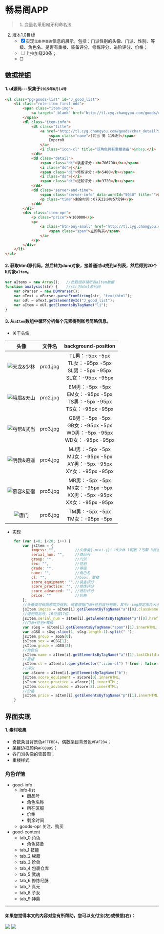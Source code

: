 # 畅易阁APP
> 1. 变量名采用匈牙利命名法
2. 版本1.0目标
	- [x] 实现`无条件查询`信息的展示，包括：门派性别的头像、门派、性别、等级、角色名、是否有重楼、装备评分、修炼评分、进阶评分、价格；
	- [ ] 上拉加载20条；
	- [ ] 

## 数据挖掘
#### 1. ul源码---采集于`2015年8月14号`
```html
<ul class="pg-goods-list" id="J_good_list">
	<li class="role-item first odd">
		<span class="item-img">
			<a target="_blank" href="http://tl.cyg.changyou.com/goods/char_detail?serial_num=20150801954285459" class="r-img pro3-1"></a>
		</span>
		<dl class="item-info">
			<dt class="title">
				<a href="http://tl.cyg.changyou.com/goods/char_detail?serial_num=20150801954285459" target="_blank">
					<span class="name">[武当 男 119级]</span>
					EmperoR
				</a>
				<i class="icon-cl" title="该角色拥有重楼装备">&nbsp;</i>
			</dt>
			<dd class="detail">
				<span class="di">装备评分：<b>706790</b></span>
				<i class="ds">|</i>
				<span class="di">修炼评分：<b>5480</b></span>
				<i class="ds">|</i>
				<span class="di">进阶评分：<b>3720</b></span>
			</dd>
			<dd class="server-and-time">
				<span class="server-info" data-wordId="5040" title="">游戏区服：加载中...</span>
				<p class="time">剩余时间：07天22小时57分钟</p>
			</dd>
		</dl>
		<div class="item-opr">
			<p class="price">￥160000</p>
			<p>
				<a class="btn-buy-small" href="http://tl.cyg.changyou.com/goods/char_detail?serial_num=20150801954285459" target="_blank">
					<span class="span">立即购买</span>
				</a>
			</p>
		</div>
	</li>
</ul>
```

#### 2. 获取html源代码，然后转为dom对象，接着通过id找到ul列表，然后得到20个li对象`aItem`。
```javascript
var aItems = new Array();	//此数组存储所有aItem数据
function analysis(str) {	//str为html源代码
	var oParser = new DOMParser();
	var oText = oParser.parseFromString(str, "text/html");
	var oUl = oText.getElementById("J_good_list");
	var aItem = oUl.getElementsByTagName("li");
}
```

#### 3. 从`aItem`数组中循环分析每个元素得到账号简略信息。
* 关于头像

|            头像             |  文件名	 | 					          background-position                                  |
| :-------------------------: | :------: | :-----------------------------------------------------------------------------: |
![](img/pro1.jpg "天龙&少林") | pro1.jpg | TL男：-5px -5px <br>TL女：-95px -5px <br>SL男：-5px -95px <br>SL女：-95px -95px |
![](img/pro2.jpg "峨眉&天山") | pro2.jpg | EM男：-5px -5px <br>EM女：-95px -5px <br>TS男：-5px -95px <br>TS女：-95px -95px |
![](img/pro3.jpg "丐帮&武当") | pro3.jpg | GB男：-5px -5px <br>GB女：-95px -5px <br>WD男：-5px -95px <br>WD女：-95px -95px | 
![](img/pro4.jpg "明教&逍遥") | pro4.jpg | MJ男：-5px -5px <br>MJ女：-95px -5px <br>XY男：-5px -95px <br>XY女：-95px -95px |
![](img/pro5.jpg "慕容&星宿") | pro5.jpg | MR男：-5px -5px <br>MR女：-95px -5px <br>XX男：-5px -95px <br>XX女：-95px -95px |
![](img/pro6.jpg "唐门")      | pro6.jpg | TM男：-5px -5px <br>TM女：-95px -5px                                            |

* 实现

```javascript
	for (var i=0; i<20; i++) {
		var jsItem = {
			imgcss: "",			//头像类{.proi-j}i：0少林 1明教 2丐帮 3武当 4峨眉 5星宿 6天龙 7天山 8逍遥 10慕容 11唐门；j：0女 1男
			serial_num: "",		//商品号
			group: "",			//门派
			sex: "",			//性别
			grade: "",			//等级
			name: "",			//角色名
			cl: "",				//bool，重楼
			score_equipment: "",//装备评分
			score_practice: "",	//修炼评分
			score_advanced: "",	//进阶评分
			price: ""			//价格
		};
		//头像类可根据原网页得到，或者根据门派+性别自行判断，其中r-img规定图片大小72*72
		jsItem.imgcss = aItem[i].getElementByTagName("a")[0].className;
		//得到商品号，18位或17位
		jsItem.serial_num = aItem[i].getElementsByTagName("a")[0].href.split("=")[1];
		//门派+性别+等级
		var sGsg = aItem[i].getElementsByTagName("span")[1].innerHTML;
		var aGSG = sGsg.slice(1, sGsg.length-1).split(" ");
		jsItem.group = aGSG[0];
		jsItem.sex = aGSG[1];
		jsItem.grade = aGSG[2];
		//角色名
		jsItem.name = aItem[i].getElementsByTagName("a")[1].lastChild.nodeValue;
		//重楼
		jsItem.cl = aItem[i].querySelector(".icon-cl") ? true : false;
		//评分
		var aScore = aItem[i].getElementsByTagName("b");
		jsItem.score_equipment = aScore[0].innerHTML;
		jsItem.score_practice = aScore[1].innerHTML;
		jsItem.score_advanced = aScore[2].innerHTML;
		//价格
		jsItem.price = aItem[i].getElementsByTagName("p")[1].innerHTML;
	}
```

## 界面实现
#### 1. 素材收集
* 奇数条目背景色`#FFFBE4`，偶数条目背景色`#FAF2D4`；
* 条目边框颜色`#F0D895`；
* 各门派头像的雪碧图；
* 重楼样式


### 角色详情
* good-info
	* info-list
		* 商品号
		* 角色名称
		* 所在区服
		* 价格
		* 剩余时间
	* goods-opr 关注、购买
* good-content
	* tab_0 角色
		* 角色装备
	* tab_1 技能
	* tab_2 秘籍
	* tab_3 珍兽
	* tab_4 包裹仓库
	* tab_5 武魂
	* tab_6 修炼经脉
	* tab_7 真元
	* tab_8 子女
	* tab_9 神鼎

---
#### 如果您觉得本文的内容对您有所帮助，您可以支付宝(左)或微信(右)：

![](../img/alipay.png)
![](../img/weixinpay.png)
